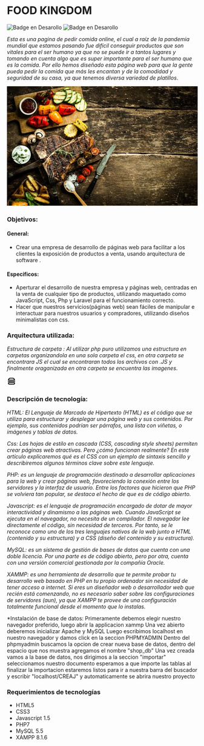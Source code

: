 # FOOD KINGDOM 

![Badge en Desarollo](https://img.shields.io/badge/ESTADO-EN%20DESAROLLO-green) ![Badge en Desarollo](https://img.shields.io/badge/PROGAMADORES-%205-red)

*Esta es una pagina de pedir comida online, el cual a raíz de la pandemia mundial que estamos pasando fue difícil conseguir productos que son vitales para el ser humano ya que no se puede ir a tantos lugares y tomando en cuenta algo que es super importante para el ser humano que es la comida*.
*Por ello hemos diseñado esta página web para que la gente pueda pedir la comida que más les encantan y de la comodidad y seguridad de su casa, ya que tenemos diversa variedad de platillos*.

![Food kingdom](https://raw.githubusercontent.com/Foodcdb/CREAJ/main/images/background.jpg)

### Objetivos: ###

#### General: ####

* Crear una empresa de desarrollo de páginas web para facilitar a los clientes la exposición de productos a venta, usando arquitectura de software .

#### Especificos: ####

* Aperturar el desarrollo de nuestra empresa y páginas web, centradas en la venta de cualquier tipo de productos, utilizando maquetado como JavaScript, Css, Php y Laravel para el funcionamiento correcto.
* Hacer que nuestros servicios(páginas web) sean fáciles de manipular e interactuar para nuestros usuarios y compradores, utilizando diseños minimalistas con css. 



### Arquitectura utilizada: ###

*Estructura de carpeta : 
Al utilizar php puro utilizamos una estructura en carpetas organizandola en una sola carpeta el css, en otra carpeta se encontrara JS el cual se encontraran todos los archivos con .JS y finalmente oraganizada en otra carpeta se encuentra las imagenes*.

![Food kingdom](https://raw.githubusercontent.com/Foodcdb/CREAJ/main/images/icon.png)

### Descripción de tecnología: ###


*HTML:
El Lenguaje de Marcado de Hipertexto (HTML) es el código que se utiliza para estructurar y desplegar una página web y sus contenidos. Por ejemplo, sus contenidos podrían ser párrafos, una lista con viñetas, o imágenes y tablas de datos.*

*Css:
Las hojas de estilo en cascada (CSS, cascading style sheets) permiten crear páginas web atractivas. Pero ¿cómo funcionan realmente? En este artículo explicaremos qué es el CSS con un ejemplo de sintaxis sencillo y describiremos algunos términos clave sobre este lenguaje.*

*PHP:
es un lenguaje de programación destinado a desarrollar aplicaciones para la web y crear páginas web, favoreciendo la conexión entre los servidores y la interfaz de usuario. Entre los factores que hicieron que PHP se volviera tan popular, se destaca el hecho de que es de código abierto.*

*Javascript:
es el lenguaje de programación encargado de dotar de mayor interactividad y dinamismo a las páginas web. Cuando JavaScript se ejecuta en el navegador, no necesita de un compilador. El navegador lee directamente el código, sin necesidad de terceros. Por tanto, se le reconoce como uno de los tres lenguajes nativos de la web junto a HTML (contenido y su estructura) y a CSS (diseño del contenido y su estructura).*

*MySQL:
es un sistema de gestión de bases de datos que cuenta con una doble licencia. Por una parte es de código abierto, pero por otra, cuenta con una versión comercial gestionada por la compañía Oracle.*

*XAMMP:
es una herramienta de desarrollo que te permite probar tu desarrollo web basado en PHP en tu propio ordenador sin necesidad de tener acceso a internet. Si eres un diseñador web o desarrollador web que recién está comenzando, no es necesario saber sobre las configuraciones de servidores (aun), ya que XAMPP te provee de una configuración totalmente funcional desde el momento que lo instalas.*


*Instalación de base de datos:
Primeramente debemos elegir nuestro navegador preferido, luego abrir la applicacion xammp
Una vez abierto deberemos inicializar Apache y MySQL
Luego escribimos localhost en nuestro navegador y damos click en la seccion PHPMYADMIN
Dentro del phpmyadmin buscamos la opcion de crear nueva base de datos, dentro del espacio que nos muestra agregamos el nombre "shop_db"
Una vez creada vamos a la base de datos, nos dirigimos a la seccion "importar" seleccionamos nuestro documento esperamos a que importe las tablas
al finalizar la importacion estaremos listos para ir a nuestra barra del buscador y escribir "localhost/CREAJ" y automaticamente se abrira nuestro proyecto


### Requerimientos de tecnologías ###

* HTML5
* CSS3
* Javascript 1.5
* PHP7
* MySQL 5.5
* XAMPP 8.1.6
